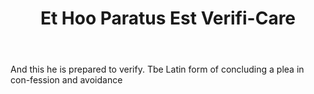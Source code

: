 ---
title: Et Hoo Paratus Est Verifi-Care
letter: E
permalink: "/definitions/bld-et-hoo-paratus-est-verifi-care.html"
body: And this he is prepared to verify. Tbe Latin form of concluding a plea in con-fession
  and avoidance
published_at: '2018-07-07'
source: Black's Law Dictionary 2nd Ed (1910)
layout: post
---
